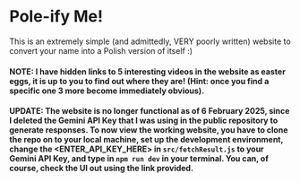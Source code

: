 # Pole-ify Me!

This is an extremely simple (and admittedly, VERY poorly written) website to convert your name into a Polish version of itself :)

#### NOTE: I have hidden links to 5 interesting videos in the website as easter eggs, it is up to you to find out where they are! (Hint: once you find a specific one 3 more become immediately obvious).

#### UPDATE: The website is no longer functional as of 6 February 2025, since I deleted the Gemini API Key that I was using in the public repository to generate responses. To now view the working website, you have to clone the repo on to your local machine, set up the development environment, change the <ENTER_API_KEY_HERE> in `src/fetchResult.js` to your Gemini API Key, and type in `npm run dev` in your terminal. You can, of course, check the UI out using the link provided.
